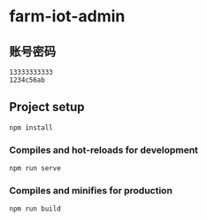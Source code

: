# farm-iot-admin

## 账号密码
```
13333333333
1234c56ab
```

## Project setup
```
npm install
```

### Compiles and hot-reloads for development
```
npm run serve
```

### Compiles and minifies for production
```
npm run build
```
